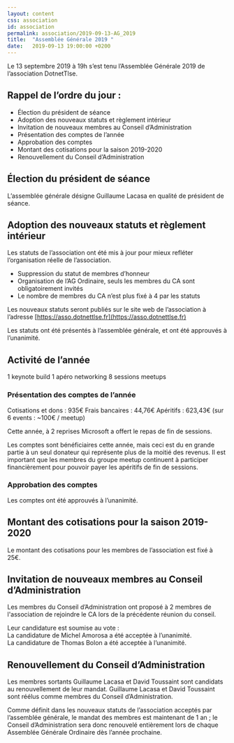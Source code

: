 ```yaml
---
layout: content
css: association
id: association
permalink: association/2019-09-13-AG_2019
title:  "Assemblée Générale 2019 "
date:   2019-09-13 19:00:00 +0200
---
```


Le 13 septembre 2019 à 19h s’est tenu l’Assemblée Générale 2019 de l’association DotnetTlse.

## Rappel de l’ordre du jour :

-	Élection du président de séance 
-	Adoption des nouveaux statuts et règlement intérieur
-	Invitation de nouveaux membres au Conseil d’Administration
-	Présentation des comptes de l’année
-	Approbation des comptes
-	Montant des cotisations pour la saison 2019-2020
-	Renouvellement du Conseil d’Administration

## Élection du président de séance

L’assemblée générale désigne Guillaume Lacasa en qualité de président de séance.

## Adoption des nouveaux statuts et règlement intérieur

Les statuts de l’association ont été mis à jour pour mieux refléter l’organisation réelle de l’association.

- Suppression du statut de membres d’honneur 
- Organisation de l’AG Ordinaire, seuls les membres du CA sont obligatoirement invités
- Le nombre de membres du CA n’est plus fixé à 4 par les statuts

Les nouveaux statuts seront publiés sur le site web de l’association à l’adresse [https://asso.dotnettlse.fr](https://asso.dotnettlse.fr) 

Les statuts ont été présentés à l’assemblée générale, et ont été approuvés à l’unanimité.

## Activité de l’année

1 keynote build
1 apéro networking 
8 sessions meetups

### Présentation des comptes de l’année

Cotisations et dons : 935€
Frais bancaires : 44,76€
Apéritifs : 623,43€ (sur 6 events : ~100€ / meetup)

Cette année, à 2 reprises Microsoft a offert le repas de fin de sessions.

Les comptes sont bénéficiaires cette année, mais ceci est du en grande partie à un seul donateur qui représente plus de la moitié des revenus. Il est important que les membres du groupe meetup continuent à participer financièrement pour pouvoir payer les apéritifs de fin de sessions.

### Approbation des comptes

Les comptes ont été approuvés à l’unanimité.

## Montant des cotisations pour la saison 2019-2020

Le montant des cotisations pour les membres de l’association est fixé à 25€.

## Invitation de nouveaux membres au Conseil d’Administration

Les membres du Conseil d’Administration ont proposé à 2 membres de l'association de rejoindre le CA lors de la précédente réunion du conseil.

Leur candidature est soumise au vote :  
La candidature de Michel Amorosa a été acceptée à l’unanimité.  
La candidature de Thomas Bolon a été acceptée à l’unanimité.  

## Renouvellement du Conseil d’Administration

Les membres sortants Guillaume Lacasa et David Toussaint sont candidats au renouvellement de leur mandat.
Guillaume Lacasa et David Toussaint sont réélus comme membres du Conseil d’Administration.


Comme définit dans les nouveaux statuts de l’association acceptés par l’assemblée générale, le mandat des membres est maintenant de 1 an ; le Conseil d’Administration sera donc renouvelé entièrement lors de chaque Assemblée Générale Ordinaire dès l’année prochaine.
